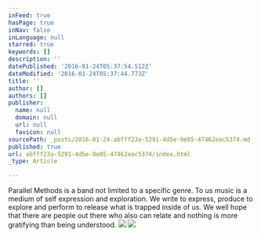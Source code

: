 ```yaml
---
inFeed: true
hasPage: true
inNav: false
inLanguage: null
starred: true
keywords: []
description: ''
datePublished: '2016-01-24T05:37:54.512Z'
dateModified: '2016-01-24T05:37:44.773Z'
title: ''
author: []
authors: []
publisher:
  name: null
  domain: null
  url: null
  favicon: null
sourcePath: _posts/2016-01-24-abfff23a-5291-4d5e-9e05-47462eac5374.md
published: true
url: abfff23a-5291-4d5e-9e05-47462eac5374/index.html
_type: Article

---
```

Parallel Methods is a band not limited to a specific genre. To us music is a medium of self expression and exploration. We write to express, produce to explore and perform to release what is trapped inside of us. We well hope that there are people out there who also can relate and nothing is more gratifying than being understood.
![](https://the-grid-user-content.s3-us-west-2.amazonaws.com/7c16f04c-ff27-4abb-b6c9-63e2eb5091d6.jpg)
![](https://the-grid-user-content.s3-us-west-2.amazonaws.com/c2ee75cc-b364-47ca-bc82-e0e625e6809e.jpg)